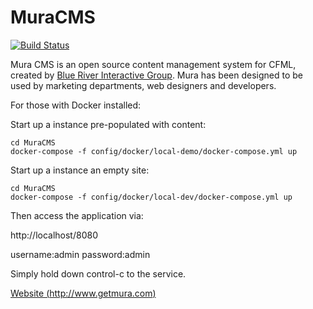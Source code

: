 # MuraCMS
[![Build Status](https://travis-ci.org/blueriver/MuraCMS.svg?branch=master "master")](https://travis-ci.org/blueriver/MuraCMS)

Mura CMS is an open source content management system for CFML, created by [Blue River Interactive Group](http://www.getmura.com). Mura has been designed to be used by marketing departments, web designers and developers.

For those with Docker installed:

Start up a instance pre-populated with content:

```git clone git@github.com:blueriver/MuraCMS.git
cd MuraCMS
docker-compose -f config/docker/local-demo/docker-compose.yml up
```

Start up a instance an empty site:

```git clone git@github.com:blueriver/MuraCMS.git
cd MuraCMS
docker-compose -f config/docker/local-dev/docker-compose.yml up
```

Then access the application via:

http://localhost/8080

username:admin
password:admin

Simply hold down control-c to the service.

[Website (http://www.getmura.com)](http://www.getmura.com)
